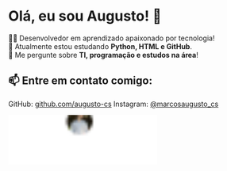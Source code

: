 # Olá, eu sou Augusto! 👋

👨‍💻 Desenvolvedor em aprendizado apaixonado por tecnologia!  
🌱 Atualmente estou estudando **Python, HTML e GitHub**.  
💬 Me pergunte sobre **TI, programação e estudos na área**!  
## 📫 Entre em contato comigo:
GitHub: [github.com/augusto-cs](https://github.com/augusto-cs)
Instagram: [@marcosaugusto_cs](https://instagram.com/marcosaugusto_cs)
<br>
<div style="width: 600px; height: 200px; overflow: hidden;">
  <img src="https://github.com/augusto-cs/Ola-Mundo/blob/main/site-exemplo/Design%20sem%20nome%20(6).png" alt="Assinatura" style="width: 50%; height: 50%; object-fit: cover;">
</div>

